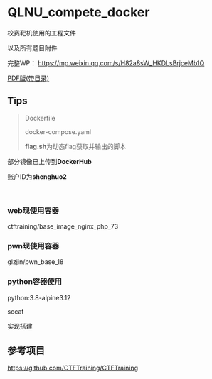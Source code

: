 # QLNU_compete_docker
校赛靶机使用的工程文件

以及所有题目附件

完整WP： https://mp.weixin.qq.com/s/H82a8sW_HKDLsBrjceMb1Q

[PDF版(带目录)](./Writeup.pdf)

## Tips
> Dockerfile
>
> docker-compose.yaml
>
> **flag.sh**为动态flag获取并输出的脚本



部分镜像已上传到**DockerHub**

账户ID为**shenghuo2**

<br>



### web现使用容器

ctftraining/base_image_nginx_php_73

### pwn现使用容器

glzjin/pwn_base_18

### python容器使用

python:3.8-alpine3.12

socat

实现搭建

## 参考项目

https://github.com/CTFTraining/CTFTraining





